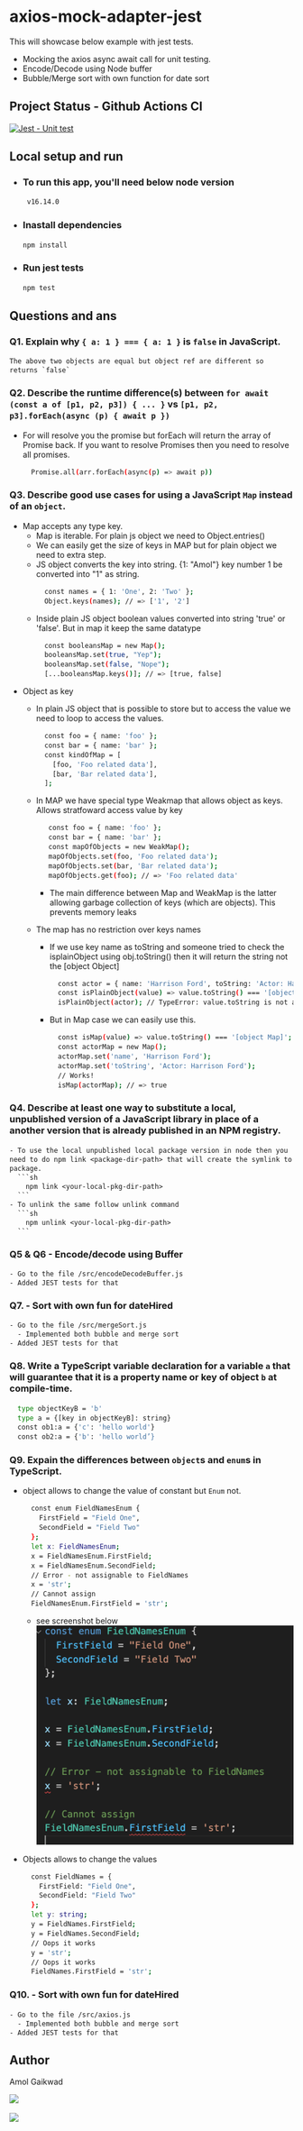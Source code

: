 # axios-mock-adapter-jest
This will showcase below example with jest tests.

- Mocking the axios async await call for unit testing.
- Encode/Decode using Node buffer
- Bubble/Merge sort with own function for date sort

## Project Status - Github Actions CI

[![Jest - Unit test](https://github.com/gaikwadamolraj/axios-mock-adapter-jest/actions/workflows/Integration.yml/badge.svg)](https://github.com/gaikwadamolraj/axios-mock-adapter-jest/actions/workflows/Integration.yml)

## Local setup and run
   - ### To run this app, you'll need below node version
     ```sh
      v16.14.0
     ```

   - ### Inastall dependencies
     ```sh
     npm install
     ```
   - ### Run jest tests
     ```sh
     npm test
     ```

## Questions and ans
  ### Q1. Explain why `{ a: 1 } === { a: 1 }` is `false` in JavaScript.
    The above two objects are equal but object ref are different so returns `false`

  ### Q2. Describe the runtime difference(s) between `for await (const a of [p1, p2, p3]) { ... }` vs `[p1, p2, p3].forEach(async (p) { await p })`
    
  - For will resolve you the promise but forEach will return the array of Promise back.
    If you want to resolve Promises then you need to resolve all promises.
    ```sh
      Promise.all(arr.forEach(async(p) => await p))
    ```
    

  ### Q3. Describe good use cases for using a JavaScript `Map` instead of an `object`.
  - Map accepts any type key.
    - Map is iterable. For plain js object we need to Object.entries()
    - We can easily get the size of keys in MAP but for plain object we need to extra step.
    - JS object converts the key into string. {1: "Amol"} key number 1 be converted into "1" as string.
        ```sh
          const names = { 1: 'One', 2: 'Two' };
          Object.keys(names); // => ['1', '2']
        ```
    - Inside plain JS object boolean values converted into string 'true' or 'false'. But in map it keep the same datatype
        ```sh
          const booleansMap = new Map();
          booleansMap.set(true, "Yep");
          booleansMap.set(false, "Nope");
          [...booleansMap.keys()]; // => [true, false]
        ```
  - Object as key
    - In plain JS object that is possible to store but to access the value we need to loop to access the values.
        ```sh
          const foo = { name: 'foo' };
          const bar = { name: 'bar' };
          const kindOfMap = [
            [foo, 'Foo related data'],
            [bar, 'Bar related data'],
          ];
        ```
    - In MAP we have special type Weakmap that allows object as keys. Allows stratfoward access value by key 
       ```sh
          const foo = { name: 'foo' };
          const bar = { name: 'bar' };
          const mapOfObjects = new WeakMap();
          mapOfObjects.set(foo, 'Foo related data');
          mapOfObjects.set(bar, 'Bar related data');
          mapOfObjects.get(foo); // => 'Foo related data'
        ```
      - The main difference between Map and WeakMap is the latter allowing garbage collection of keys (which are objects). This prevents memory leaks
    
    - The map has no restriction over keys names
      -  If we use key name as toString and someone tried to check the isplainObject using obj.toString() then it will return the string not the [object Object]
          ```sh
            const actor = { name: 'Harrison Ford', toString: 'Actor: Harrison Ford'};
            const isPlainObject(value) => value.toString() === '[object Object]';
            isPlainObject(actor); // TypeError: value.toString is not a function
          ```
      - But in Map case we can easily use this.
        ```sh
          const isMap(value) => value.toString() === '[object Map]';
          const actorMap = new Map();
          actorMap.set('name', 'Harrison Ford');
          actorMap.set('toString', 'Actor: Harrison Ford');
          // Works!
          isMap(actorMap); // => true
        ```
  ### Q4. Describe at least one way to substitute a local, unpublished version of a JavaScript library in place of a another version that is already published in an NPM registry.
    - To use the local unpublished local package version in node then you need to do npm link <package-dir-path> that will create the symlink to package.
      ```sh
        npm link <your-local-pkg-dir-path>
      ```
    - To unlink the same follow unlink command
      ```sh
        npm unlink <your-local-pkg-dir-path>
      ```
  ### Q5 & Q6 - Encode/decode using Buffer
    - Go to the file /src/encodeDecodeBuffer.js
    - Added JEST tests for that 
  
  ### Q7. - Sort with own fun for dateHired
    - Go to the file /src/mergeSort.js
      - Implemented both bubble and merge sort
    - Added JEST tests for that

  ### Q8. Write a TypeScript variable declaration for a variable `a` that will guarantee that it is a property name or key of object `b` at compile-time.
  ```sh
    type objectKeyB = 'b'
    type a = {[key in objectKeyB]: string}
    const ob1:a = {'c': 'hello world'}
    const ob2:a = {'b': 'hello world’}
  ```
  ### Q9. Expain the differences between `object`s and `enum`s in TypeScript.
  - object allows to change the value of constant but `Enum` not.

    ```sh
      const enum FieldNamesEnum {
        FirstField = "Field One",
        SecondField = "Field Two"
      };
      let x: FieldNamesEnum;
      x = FieldNamesEnum.FirstField;
      x = FieldNamesEnum.SecondField;
      // Error - not assignable to FieldNames
      x = 'str';
      // Cannot assign
      FieldNamesEnum.FirstField = 'str';
    ```
     - see screenshot below
       ![TS compile erro for Enum](https://github.com/gaikwadamolraj/axios-mock-adapter-jest/blob/main/screenshots/TScomplieerr.png)

  - Objects allows to change the values
    ```sh
      const FieldNames = {
        FirstField: "Field One",
        SecondField: "Field Two"
      };
      let y: string;
      y = FieldNames.FirstField;
      y = FieldNames.SecondField;
      // Oops it works
      y = 'str';
      // Oops it works
      FieldNames.FirstField = 'str';
    ```
  ### Q10. - Sort with own fun for dateHired
    - Go to the file /src/axios.js
      - Implemented both bubble and merge sort
    - Added JEST tests for that


## Author
 Amol Gaikwad

 [<img src="https://img.icons8.com/fluency/48/000000/linkedin.png"/>](https://www.linkedin.com/in/gaikwadamolraj/)

 [<img src="https://img.icons8.com/external-xnimrodx-lineal-gradient-xnimrodx/64/000000/external-email-customer-service-xnimrodx-lineal-gradient-xnimrodx-2.png"/>](mailto:gaikwadamolraj@gmail.com)